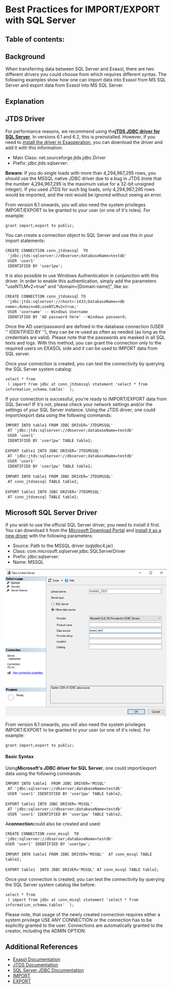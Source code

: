 # Best Practices for IMPORT/EXPORT with SQL Server 
## Table of contents:

## Background

When transferring data between SQL Server and Exasol, there are two different drivers you could choose from which requires different syntax. The following examples show how one can import data into Exasol from MS SQL Server and export data from Exasol into MS SQL Server.

## Explanation

## JTDS Driver

For performance reasons, we recommend using the[**jTDS JDBC driver for SQL Server**](https://sourceforge.net/projects/jtds/). In versions 6.1 and 6.2, this is preinstalled. However, if you need to [install the driver in Exaoperation](https://docs.exasol.com/loading_data/connect_databases/import_data_using_jdbc.htm), you can download the driver and add it with this information:

* Main Class: net.sourceforge.jtds.jdbc.Driver
* Prefix: jdbc:jtds:sqlserver:

**Beware**: If you do single loads with more than 4,294,967,295 rows, you should use the MSSQL native JDBC driver due to a bug in JTDS (note that the number 4,294,967,295 is the maximum value for a 32-bit unsigned integer). If you used JTDS for such big loads, only 4,294,967,295 rows would be imported, and the rest would be ignored without seeing an error.

From version 6.1 onwards, you will also need the system privileges IMPORT/EXPORT to be granted to your user (or one of it's roles). For example:


```markup
grant import,export to public;
```
You can create a connection object to SQL Server and use this in your import statements:


```markup
CREATE CONNECTION conn_jtdsmssql  TO 
 'jdbc:jtds:sqlserver://dbserver;databaseName=testdb'  
 USER 'user1' 
 IDENTIFIED BY 'user1pw';
```
It is also possible to use Windows Authentication in conjunction with this driver. In order to enable this authentication, simply add the parameters "useNTLMv2=true" and "domain=[Domain name]", like so:


```"code-sql"
CREATE CONNECTION conn_jtdsmssql TO 
 'jdbc:jtds:sqlserver://<host>:1433;DatabaseName=<db name>;domain=AD;useNTLMv2=true;' 
 USER 'username' -- Windows Username 
 IDENTIFIED BY 'AD password here' --Windows password; 
```
Once the AD user/password are defined in the database connection (USER '' IDENTIFIED BY ''), they can be re-used as often as needed (as long as the credentials are valid). Please note that the passwords are masked in all SQL texts and logs. With this method, you can grant the connection only to the required users on EXASOL side and it can be used to IMPORT data from SQL server. 

Once your connection is created, you can test the connectivity by querying the SQL Server system catalog:


```markup
select * from  
 ( import from jdbc at conn_jtdsmssql statement 'select * from information_schema.tables'  );
```
If your connection is successful, you're ready to IMPORT/EXPORT data from SQL Server! IF it's not, please check your network settings and/or the settings of your SQL Server instance. Using the JTDS driver, one could import/export data using the following commands:


```"code-sql"
IMPORT INTO table1 FROM JDBC DRIVER='JTDSMSSQL'  
 AT 'jdbc:jtds:sqlserver://dbserver;databaseName=testdb'  
 USER 'user1' 
 IDENTIFIED BY 'user1pw' TABLE table2;  
 
EXPORT table1 INTO JDBC DRIVER='JTDSMSSQL' 
 AT 'jdbc:jtds:sqlserver://dbserver;databaseName=testdb'  
 USER 'user1' 
 IDENTIFIED BY 'user1pw' TABLE table2;  
  
IMPORT INTO table1 FROM JDBC DRIVER='JTDSMSSQL'  
 AT conn_jtdsmssql TABLE table2;  
  
EXPORT table1 INTO JDBC DRIVER='JTDSMSSQL'  
 AT conn_jtdsmssql TABLE table2;
```
## Microsoft SQL Server Driver

If you wish to use the official SQL Server driver, you need to install it first. You can download it from the [Microsoft Download Portal](https://docs.microsoft.com/en-us/sql/connect/jdbc/microsoft-jdbc-driver-for-sql-server) and [install it as a new driver](https://docs.exasol.com/loading_data/connect_databases/import_data_using_jdbc.htm) with the following parameters:

* Source: Path to the MSSQL driver (sqljdbc4.jar)
* Class: com.microsoft.sqlserver.jdbc.SQLServerDriver
* Prefix: jdbc:sqlserver:
* Name: MSSQL

![](images/image.png)

From version 6.1 onwards, you will also need the system privileges IMPORT/EXPORT to be granted to your user (or one of it's roles). For example:


```markup
grant import,export to public;
```
#### Basic Syntax

Using**Microsoft's JDBC driver for SQL Server**, one could import/export data using the following commands:


```"code-sql"
IMPORT INTO table1  FROM JDBC DRIVER='MSSQL'  
 AT 'jdbc:sqlserver://dbserver;databaseName=testdb'  
 USER 'user1' IDENTIFIED BY 'user1pw' TABLE table2;  
 
EXPORT table1 INTO JDBC DRIVER='MSSQL'  
 AT 'jdbc:sqlserver://dbserver;databaseName=testdb'  
 USER 'user1' IDENTIFIED BY 'user1pw' TABLE table2; 
```
A**connection**could also be created and used:


```"code-sql"
CREATE CONNECTION conn_mssql  TO 
'jdbc:sqlserver://dbserver;databaseName=testdb'  
USER 'user1' IDENTIFIED BY 'user1pw';  

IMPORT INTO table1 FROM JDBC DRIVER='MSSQL'  AT conn_mssql TABLE table2; 

EXPORT table1  INTO JDBC DRIVER='MSSQL' AT conn_mssql TABLE table2;
```
Once your connection is created, you can test the connectivity by querying the SQL Server system catalog like before:


```markup
select * from  
 ( import from jdbc at conn_mssql statement 'select * from information_schema.tables'  );
```
Please note, that usage of the newly created connection requires either a system privilege USE ANY CONNECTION or the connection has to be explicitly granted to the user. Connections are automatically granted to the creator, including the ADMIN OPTION.

## Additional References

* [Exasol Documentation](https://docs.exasol.com/loading_data/connect_databases/sql_server.htm)
* [JTDS Documentation](http://jtds.sourceforge.net/faq.html)
* [SQL Server JDBC Documentation](https://docs.microsoft.com/en-us/sql/connect/jdbc/microsoft-jdbc-driver-for-sql-server?view=sql-server-ver15)
* [IMPORT](https://docs.exasol.com/sql/import.htm)
* [EXPORT](https://docs.exasol.com/sql/export.htm)
